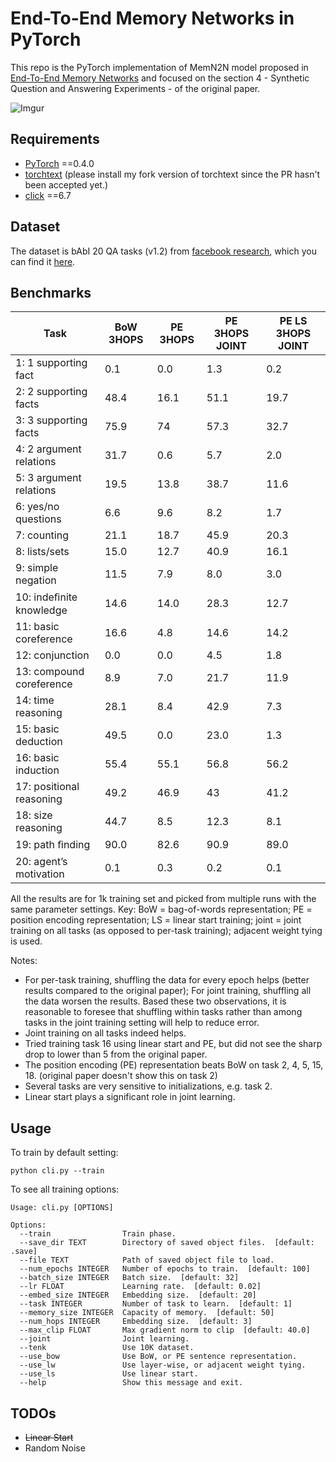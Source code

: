 # End-To-End Memory Networks in PyTorch

This repo is the PyTorch implementation of MemN2N model proposed in [End-To-End Memory Networks](https://arxiv.org/abs/1503.08895v5) and focused on the section 4 -  Synthetic Question and Answering Experiments - of the original paper.

![Imgur](https://i.imgur.com/kJpX8Dk.png)



## Requirements

+ [PyTorch](http://pytorch.org/) ==0.4.0
+ [torchtext](https://github.com/shihan9/text) (please install my fork version of torchtext since the PR hasn't been accepted yet.)
+ [click](http://click.pocoo.org/5/) ==6.7

## Dataset

The dataset is bAbI 20 QA tasks (v1.2) from [facebook research](https://research.fb.com/), which you can find it [here](https://research.fb.com/downloads/babi/).

## Benchmarks

| Task                     | BoW 3HOPS | PE 3HOPS | PE 3HOPS JOINT | PE LS 3HOPS JOINT |
| ------------------------ | --------- | -------- | -------------- | ----------------- |
| 1: 1 supporting fact     | 0.1       | 0.0      | 1.3            | 0.2               |
| 2: 2 supporting facts    | 48.4      | 16.1     | 51.1           | 19.7              |
| 3: 3 supporting facts    | 75.9      | 74       | 57.3           | 32.7              |
| 4: 2 argument relations  | 31.7      | 0.6      | 5.7            | 2.0               |
| 5: 3 argument relations  | 19.5      | 13.8     | 38.7           | 11.6              |
| 6: yes/no questions      | 6.6       | 9.6      | 8.2            | 1.7               |
| 7: counting              | 21.1      | 18.7     | 45.9           | 20.3              |
| 8: lists/sets            | 15.0      | 12.7     | 40.9           | 16.1              |
| 9: simple negation       | 11.5      | 7.9      | 8.0            | 3.0               |
| 10: indeﬁnite knowledge  | 14.6      | 14.0     | 28.3           | 12.7              |
| 11: basic coreference    | 16.6      | 4.8      | 14.6           | 14.2              |
| 12: conjunction          | 0.0       | 0.0      | 4.5            | 1.8               |
| 13: compound coreference | 8.9       | 7.0      | 21.7           | 11.9              |
| 14: time reasoning       | 28.1      | 8.4      | 42.9           | 7.3               |
| 15: basic deduction      | 49.5      | 0.0      | 23.0           | 1.3               |
| 16: basic induction      | 55.4      | 55.1     | 56.8           | 56.2              |
| 17: positional reasoning | 49.2      | 46.9     | 43             | 41.2              |
| 18: size reasoning       | 44.7      | 8.5      | 12.3           | 8.1               |
| 19: path ﬁnding          | 90.0      | 82.6     | 90.9           | 89.0              |
| 20: agent’s motivation   | 0.1       | 0.3      | 0.2            | 0.1               |

All the results are for 1k  training set and picked from multiple runs with the same parameter settings. Key: BoW = bag-of-words representation; PE = position encoding representation; LS = linear start training; joint = joint training on all tasks (as opposed to per-task training); adjacent weight tying is used.

Notes:

+ For per-task training, shuffling the data for every epoch helps (better results compared to the original paper); For joint training, shuffling all the data worsen the results. Based these two observations, it is reasonable to foresee that shuffling within tasks rather than among tasks in the joint training setting will help to reduce error.
+ Joint training on all tasks indeed helps.
+ Tried training task 16 using linear start and PE, but did not see the sharp drop to lower than 5 from the original paper.
+ The position encoding (PE) representation beats BoW on task 2, 4, 5, 15, 18. (original paper doesn't show this on task 2)
+ Several tasks are very sensitive to initializations, e.g. task 2.
+ Linear start plays a significant role in joint learning.

## Usage

To train by default setting:

```shell
python cli.py --train
```

To see all training options:

```shell
Usage: cli.py [OPTIONS]

Options:
  --train                Train phase.
  --save_dir TEXT        Directory of saved object files.  [default: .save]
  --file TEXT            Path of saved object file to load.
  --num_epochs INTEGER   Number of epochs to train.  [default: 100]
  --batch_size INTEGER   Batch size.  [default: 32]
  --lr FLOAT             Learning rate.  [default: 0.02]
  --embed_size INTEGER   Embedding size.  [default: 20]
  --task INTEGER         Number of task to learn.  [default: 1]
  --memory_size INTEGER  Capacity of memory.  [default: 50]
  --num_hops INTEGER     Embedding size.  [default: 3]
  --max_clip FLOAT       Max gradient norm to clip  [default: 40.0]
  --joint                Joint learning.
  --tenk                 Use 10K dataset.
  --use_bow              Use BoW, or PE sentence representation.
  --use_lw               Use layer-wise, or adjacent weight tying.
  --use_ls               Use linear start.
  --help                 Show this message and exit.
```



## TODOs

+ ~~Linear Start~~
+ Random Noise

